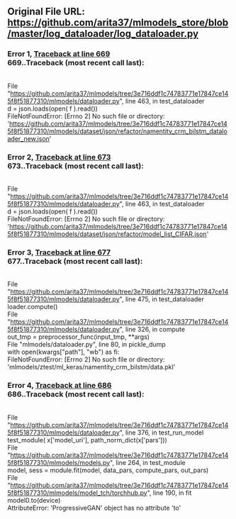 ## Original File URL: https://github.com/arita37/mlmodels_store/blob/master/log_dataloader/log_dataloader.py


### Error 1, [Traceback at line 669](https://github.com/arita37/mlmodels_store/blob/master/log_dataloader/log_dataloader.py#L669)<br />669..Traceback (most recent call last):
<br />  File "https://github.com/arita37/mlmodels/tree/3e716ddf1c74783771e17847ce145f8f51877310/mlmodels/dataloader.py", line 463, in test_dataloader
<br />    d = json.loads(open( f ).read())
<br />FileNotFoundError: [Errno 2] No such file or directory: 'https://github.com/arita37/mlmodels/tree/3e716ddf1c74783771e17847ce145f8f51877310/mlmodels/dataset/json/refactor/namentity_crm_bilstm_dataloader_new.json'



### Error 2, [Traceback at line 673](https://github.com/arita37/mlmodels_store/blob/master/log_dataloader/log_dataloader.py#L673)<br />673..Traceback (most recent call last):
<br />  File "https://github.com/arita37/mlmodels/tree/3e716ddf1c74783771e17847ce145f8f51877310/mlmodels/dataloader.py", line 463, in test_dataloader
<br />    d = json.loads(open( f ).read())
<br />FileNotFoundError: [Errno 2] No such file or directory: 'https://github.com/arita37/mlmodels/tree/3e716ddf1c74783771e17847ce145f8f51877310/mlmodels/dataset/json/refactor/model_list_CIFAR.json'



### Error 3, [Traceback at line 677](https://github.com/arita37/mlmodels_store/blob/master/log_dataloader/log_dataloader.py#L677)<br />677..Traceback (most recent call last):
<br />  File "https://github.com/arita37/mlmodels/tree/3e716ddf1c74783771e17847ce145f8f51877310/mlmodels/dataloader.py", line 475, in test_dataloader
<br />    loader.compute()
<br />  File "https://github.com/arita37/mlmodels/tree/3e716ddf1c74783771e17847ce145f8f51877310/mlmodels/dataloader.py", line 326, in compute
<br />    out_tmp = preprocessor_func(input_tmp, **args)
<br />  File "mlmodels/dataloader.py", line 80, in pickle_dump
<br />    with open(kwargs["path"], "wb") as fi:
<br />FileNotFoundError: [Errno 2] No such file or directory: 'mlmodels/ztest/ml_keras/namentity_crm_bilstm/data.pkl'



### Error 4, [Traceback at line 686](https://github.com/arita37/mlmodels_store/blob/master/log_dataloader/log_dataloader.py#L686)<br />686..Traceback (most recent call last):
<br />  File "https://github.com/arita37/mlmodels/tree/3e716ddf1c74783771e17847ce145f8f51877310/mlmodels/dataloader.py", line 376, in test_run_model
<br />    test_module( x['model_uri'],  path_norm_dict(x['pars']))
<br />  File "https://github.com/arita37/mlmodels/tree/3e716ddf1c74783771e17847ce145f8f51877310/mlmodels/models.py", line 264, in test_module
<br />    model, sess = module.fit(model, data_pars, compute_pars, out_pars)
<br />  File "https://github.com/arita37/mlmodels/tree/3e716ddf1c74783771e17847ce145f8f51877310/mlmodels/model_tch/torchhub.py", line 190, in fit
<br />    model0.to(device)
<br />AttributeError: 'ProgressiveGAN' object has no attribute 'to'
